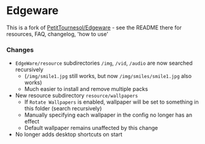 
# Edgeware

This is a fork of [PetitTournesol/Edgeware](https://github.com/PetitTournesol/Edgeware) - see the README there for resources, FAQ, changelog, 'how to use'

### Changes 

- `EdgeWare/resource` subdirectories `/img`, `/vid`, `/audio` are now searched recursively
  - (`/img/smile1.jpg` still works, but now `/img/smiles/smile1.jpg` also works)
  - Much easier to install and remove multiple packs
- New resource subdirectory `resource/wallpapers`
  - If `Rotate Wallpapers` is enabled, wallpaper will be set to something in this folder (search recursively)
  - Manually specifying each wallpaper in the config no longer has an effect
  - Default wallpaper remains unaffected by this change
- No longer adds desktop shortcuts on start
